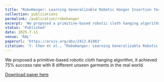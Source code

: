 ```yaml
---
title: "RoboHanger: Learning Generalizable Robotic Hanger Insertion for Diverse Garments"
collection: publications
permalink: /publication/robohanger
excerpt: 'We proposed a primitive-based robotic cloth hanging algorithm, it achieved 75% success rate with 8 different unseen garments in the real world.'
status: 'Published'
date: 2025-7-11
venue: 'RAL'
paperurl: 'https://arxiv.org/abs/2412.01083'
citation: 'Y. Chen et al., "RoboHanger: Learning Generalizable Robotic Hanger Insertion for Diverse Garments," in <i>IEEE Robotics and Automation Letters</i>, doi: 10.1109/LRA.2025.3588048.'
---
```

We proposed a primitive-based robotic cloth hanging algorithm, it achieved 75% success rate with 8 different unseen garments in the real world.

[Download paper here](https://arxiv.org/abs/2412.01083)


